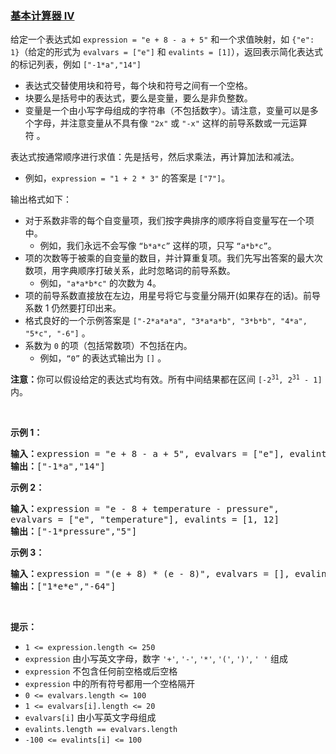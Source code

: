 ### [基本计算器 IV](https://leetcode-cn.com/problems/basic-calculator-iv)

<p>给定一个表达式如&nbsp;<code>expression = "e + 8 - a + 5"</code>&nbsp;和一个求值映射，如&nbsp;<code>{"e": 1}</code>（给定的形式为&nbsp;<code>evalvars = ["e"]</code> 和&nbsp;<code>evalints = [1]</code>），返回表示简化表达式的标记列表，例如 <code>["-1*a","14"]</code></p>

<ul>
	<li>表达式交替使用块和符号，每个块和符号之间有一个空格。</li>
	<li>块要么是括号中的表达式，要么是变量，要么是非负整数。</li>
	<li>变量是一个由小写字母组成的字符串（不包括数字）。请注意，变量可以是多个字母，并注意变量从不具有像&nbsp;<code>"2x"</code>&nbsp;或&nbsp;<code>"-x"</code>&nbsp;这样的前导系数或一元运算符&nbsp;。</li>
</ul>

<p>表达式按通常顺序进行求值：先是括号，然后求乘法，再计算加法和减法。</p>

<ul>
	<li>例如，<code>expression = "1 + 2 * 3"</code>&nbsp;的答案是 <code>["7"]</code>。</li>
</ul>

<p>输出格式如下：</p>

<ul>
	<li>对于系数非零的每个自变量项，我们按字典排序的顺序将自变量写在一个项中。
	<ul>
		<li>例如，我们永远不会写像 <code>“b*a*c”</code> 这样的项，只写 <code>“a*b*c”</code>。</li>
	</ul>
	</li>
	<li>项的次数等于被乘的自变量的数目，并计算重复项。我们先写出答案的最大次数项，用字典顺序打破关系，此时忽略词的前导系数。
	<ul>
		<li>例如，<code>"a*a*b*c"</code> 的次数为 4。</li>
	</ul>
	</li>
	<li>项的前导系数直接放在左边，用星号将它与变量分隔开(如果存在的话)。前导系数 1 仍然要打印出来。</li>
	<li>格式良好的一个示例答案是&nbsp;<code>["-2*a*a*a", "3*a*a*b", "3*b*b", "4*a", "5*c", "-6"]</code>&nbsp;。</li>
	<li>系数为 <code>0</code> 的项（包括常数项）不包括在内。
	<ul>
		<li>例如，<code>“0”</code> 的表达式输出为&nbsp;<code>[]</code>&nbsp;。</li>
	</ul>
	</li>
</ul>

<p><strong>注意：</strong>你可以假设给定的表达式均有效。所有中间结果都在区间 <code>[-2<sup>31</sup>, 2<sup>31</sup> - 1]</code> 内。</p>

<p>&nbsp;</p>

<p><strong>示例 1：</strong></p>

<pre>
<strong>输入：</strong>expression = "e + 8 - a + 5", evalvars = ["e"], evalints = [1]
<strong>输出：</strong>["-1*a","14"]
</pre>

<p><strong>示例 2：</strong></p>

<pre>
<strong>输入：</strong>expression = "e - 8 + temperature - pressure",
evalvars = ["e", "temperature"], evalints = [1, 12]
<strong>输出：</strong>["-1*pressure","5"]
</pre>

<p><strong>示例 3：</strong></p>

<pre>
<strong>输入：</strong>expression = "(e + 8) * (e - 8)", evalvars = [], evalints = []
<strong>输出：</strong>["1*e*e","-64"]
</pre>

<p>&nbsp;</p>

<p><strong>提示：</strong></p>

<ul>
	<li><code>1 &lt;= expression.length &lt;= 250</code></li>
	<li><code>expression</code>&nbsp;由小写英文字母，数字&nbsp;<code>'+'</code>,&nbsp;<code>'-'</code>,&nbsp;<code>'*'</code>,&nbsp;<code>'('</code>,&nbsp;<code>')'</code>,&nbsp;<code>' '</code>&nbsp;组成</li>
	<li><code>expression</code>&nbsp;不包含任何前空格或后空格</li>
	<li><code>expression</code>&nbsp;中的所有符号都用一个空格隔开</li>
	<li><code>0 &lt;= evalvars.length &lt;= 100</code></li>
	<li><code>1 &lt;= evalvars[i].length &lt;= 20</code></li>
	<li><code>evalvars[i]</code>&nbsp;由小写英文字母组成</li>
	<li><code>evalints.length == evalvars.length</code></li>
	<li><code>-100 &lt;= evalints[i] &lt;= 100</code></li>
</ul>
